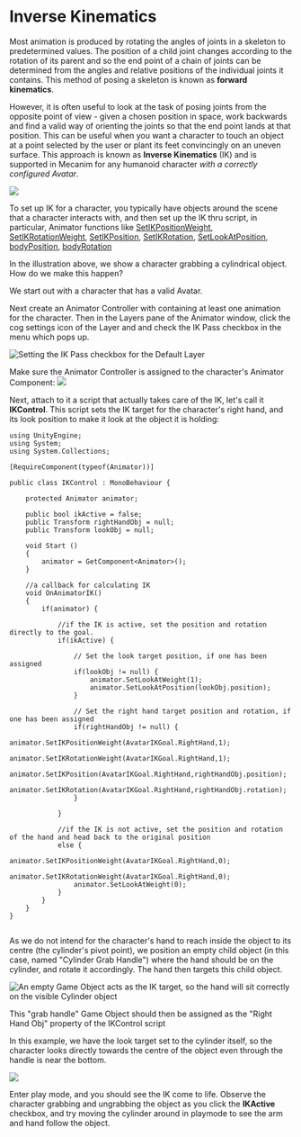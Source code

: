 Inverse Kinematics
==================


Most animation is produced by rotating the angles of joints in a skeleton to predetermined values. The position of a child joint changes according to the rotation of its parent and so the end point of a chain of joints can be determined from the angles and relative positions of the individual joints it contains. This method of posing a skeleton is known as **forward kinematics**.

However, it is often useful to look at the task of posing joints from the opposite point of view - given a chosen position in space, work backwards and find a valid way of orienting the joints so that the end point lands at that position. This can be useful when you want a character to touch an object at a point selected by the user or plant its feet convincingly on an uneven surface. This approach is known as __Inverse Kinematics__ (IK) and is supported in Mecanim for any humanoid character _with a correctly configured Avatar_.


![](../uploads/Main/MecanimIKGrabbing.png) 

To set up IK for a character, you typically have objects around the scene that a character interacts with, and then set up the IK thru script, in particular, Animator functions like
[SetIKPositionWeight](ScriptRef:Animator.SetIKPositionWeight.html),
[SetIKRotationWeight](ScriptRef:Animator.SetIKRotationWeight.html),
[SetIKPosition](ScriptRef:Animator.SetIKPosition.html),
[SetIKRotation](ScriptRef:Animator.SetIKRotation.html),
[SetLookAtPosition](ScriptRef:Animator.SetLookAtPosition.html),
[bodyPosition](ScriptRef:Animator-bodyPosition.html),
[bodyRotation](ScriptRef:Animator-bodyRotation.html)

In the illustration above, we show a character grabbing a cylindrical object. How do we make this happen?

We start out with a character that has a valid Avatar. 

Next create an Animator Controller with containing at least one animation for the character. Then in the Layers pane of the Animator window, click the cog settings icon of the Layer and and check the IK Pass checkbox in the menu which pops up.

![Setting the IK Pass checkbox for the Default Layer](../uploads/Main/AnimatorControllerToolSettingsIKPass.png) 

Make sure the Animator Controller is assigned to the character's Animator Component:
![](../uploads/Main/AnimatorInspectorForIK.png)

Next, attach to it a script that actually takes care of the IK, let's call it __IKControl__. This script sets the IK target for the character's right hand, and its look position to make it look at the object it is holding:



````
using UnityEngine;
using System;
using System.Collections;

[RequireComponent(typeof(Animator))] 

public class IKControl : MonoBehaviour {
	
	protected Animator animator;
	
	public bool ikActive = false;
	public Transform rightHandObj = null;
	public Transform lookObj = null;

	void Start () 
	{
		animator = GetComponent<Animator>();
	}
	
	//a callback for calculating IK
	void OnAnimatorIK()
	{
		if(animator) {
			
			//if the IK is active, set the position and rotation directly to the goal. 
			if(ikActive) {

				// Set the look target position, if one has been assigned
				if(lookObj != null) {
					animator.SetLookAtWeight(1);
					animator.SetLookAtPosition(lookObj.position);
				}    

				// Set the right hand target position and rotation, if one has been assigned
				if(rightHandObj != null) {
					animator.SetIKPositionWeight(AvatarIKGoal.RightHand,1);
					animator.SetIKRotationWeight(AvatarIKGoal.RightHand,1);  
					animator.SetIKPosition(AvatarIKGoal.RightHand,rightHandObj.position);
					animator.SetIKRotation(AvatarIKGoal.RightHand,rightHandObj.rotation);
				}        
				
			}
			
			//if the IK is not active, set the position and rotation of the hand and head back to the original position
			else {          
				animator.SetIKPositionWeight(AvatarIKGoal.RightHand,0);
				animator.SetIKRotationWeight(AvatarIKGoal.RightHand,0); 
				animator.SetLookAtWeight(0);
			}
		}
	}    
}


````

As we do not intend for the character's hand to reach inside the object to its centre (the cylinder's pivot point), we position an empty child object (in this case, named "Cylinder Grab Handle") where the hand should be on the cylinder, and rotate it accordingly. The hand then targets this child object.

![An empty Game Object acts as the IK target, so the hand will sit correctly on the visible Cylinder object](../uploads/Main/MecanimIKGrabHandle.png) 

This "grab handle" Game Object should then be assigned as the "Right Hand Obj" property of the IKControl script

In this example, we have the look target set to the cylinder itself, so the character looks directly towards the centre of the object even through the handle is near the bottom.


![](../uploads/Main/MecanimIKSetupInspector.png) 

Enter play mode, and you should see the IK come to life. Observe the character grabbing and ungrabbing the object as you click the __IKActive__ checkbox, and try moving the cylinder around in playmode to see the arm and hand follow the object.

